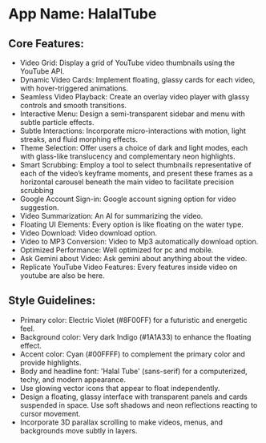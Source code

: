 # **App Name**: HalalTube

## Core Features:

- Video Grid: Display a grid of YouTube video thumbnails using the YouTube API.
- Dynamic Video Cards: Implement floating, glassy cards for each video, with hover-triggered animations.
- Seamless Video Playback: Create an overlay video player with glassy controls and smooth transitions.
- Interactive Menu: Design a semi-transparent sidebar and menu with subtle particle effects.
- Subtle Interactions: Incorporate micro-interactions with motion, light streaks, and fluid morphing effects.
- Theme Selection: Offer users a choice of dark and light modes, each with glass-like translucency and complementary neon highlights.
- Smart Scrubbing: Employ a tool to select thumbnails representative of each of the video’s keyframe moments, and present these frames as a horizontal carousel beneath the main video to facilitate precision scrubbing
- Google Account Sign-in: Google account signing option for video suggestion.
- Video Summarization: An AI for summarizing the video.
- Floating UI Elements: Every option is like floating on the water type.
- Video Download: Video download option.
- Video to MP3 Conversion: Video to Mp3 automatically download option.
- Optimized Performance: Well optimized for pc and mobile.
- Ask Gemini about Video: Ask gemini about anything about the video.
- Replicate YouTube Video Features: Every features inside video on youtube are also be here.

## Style Guidelines:

- Primary color: Electric Violet (#8F00FF) for a futuristic and energetic feel.
- Background color: Very dark Indigo (#1A1A33) to enhance the floating effect.
- Accent color: Cyan (#00FFFF) to complement the primary color and provide highlights.
- Body and headline font: 'Halal Tube' (sans-serif) for a computerized, techy, and modern appearance.
- Use glowing vector icons that appear to float independently.
- Design a floating, glassy interface with transparent panels and cards suspended in space. Use soft shadows and neon reflections reacting to cursor movement.
- Incorporate 3D parallax scrolling to make videos, menus, and backgrounds move subtly in layers.